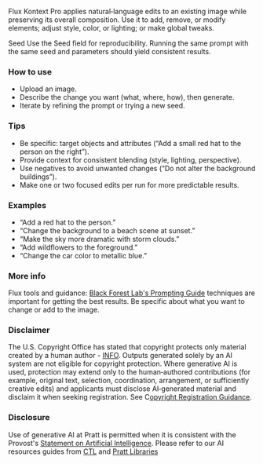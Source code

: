 Flux Kontext Pro applies natural‑language edits to an existing image while preserving its overall composition. Use it to add, remove, or modify elements; adjust style, color, or lighting; or make global tweaks.

Seed
Use the Seed field for reproducibility. Running the same prompt with the same seed and parameters should yield consistent results.

### How to use
- Upload an image.
- Describe the change you want (what, where, how), then generate.
- Iterate by refining the prompt or trying a new seed.

### Tips
- Be specific: target objects and attributes (“Add a small red hat to the person on the right”).
- Provide context for consistent blending (style, lighting, perspective).
- Use negatives to avoid unwanted changes (“Do not alter the background buildings”).
- Make one or two focused edits per run for more predictable results.

### Examples
- “Add a red hat to the person.”
- “Change the background to a beach scene at sunset.”
- “Make the sky more dramatic with storm clouds.”
- “Add wildflowers to the foreground.”
- “Change the car color to metallic blue.”

### More info
Flux tools and guidance: [Black Forest Lab's Prompting Guide](https://docs.bfl.ai/guides/prompting_summary) techniques are important for getting the best results. Be specific about what you want to change or add to the image.

### Disclaimer
The U.S. Copyright Office has stated that copyright protects only material created by a human author - [INFO](https://www.copyright.gov/ai/). Outputs generated solely by an AI system are not eligible for copyright protection. Where generative AI is used, protection may extend only to the human‑authored contributions (for example, original text, selection, coordination, arrangement, or sufficiently creative edits) and applicants must disclose AI‑generated material and disclaim it when seeking registration. See C[opyright Registration Guidance](https://www.federalregister.gov/documents/2023/03/16/2023-05321/copyright-registration-guidance-works-containing-material-generated-by-artificial-intelligence).

### Disclosure
Use of generative AI at Pratt is permitted when it is consistent with the Provost's [Statement on Artificial Intelligence](https://www.pratt.edu/resources/statement-on-artificial-intelligence/). Please refer to our AI resources guides from [CTL](https://prattctl.org/tag/ai/) and [Pratt Libraries](https://libguides.pratt.edu/c.php?g=1351566&_gl=1*1e9pi31*_gcl_au*MTU2Mzg1NzQ4MC4xNzUyNTkzMzUy)